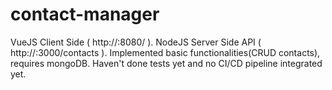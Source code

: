 # contact-manager

VueJS Client Side ( http://:8080/ ).
NodeJS Server Side API ( http://:3000/contacts ).
Implemented basic functionalities(CRUD contacts), requires mongoDB.
Haven't done tests yet and no CI/CD pipeline integrated yet.
